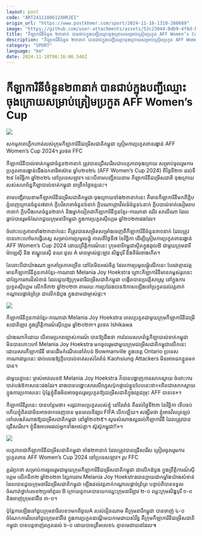 ```yaml
---
layout: post
code: "ART2411180612XHRJEI"
origin_url: "https://www.postkhmer.com/sport/2024-11-18-1310-260689"
image: "https://github.com/user-attachments/assets/53c23044-8db9-4f8d-b639-c51f9721b8e4"
title: "កីឡាការិនី​ចំនួន​ ​២៣​នាក់ បាន​ជាប់​ក្នុង​បញ្ជី​ឈ្មោះ​ចុង​ក្រោយ​សម្រាប់​ត្រៀម​​ប្រកួត AFF Women’s Cup"
description: "​​កីឡាការិនី​ចំនួន​ ​២៣​នាក់ បាន​ជាប់​ក្នុង​បញ្ជី​ឈ្មោះ​ចុង​ក្រោយ​សម្រាប់​ត្រៀម​​ប្រកួត AFF Women’s Cup​"
category: "SPORT"
language: "km"
date: 2024-11-18T06:16:06.546Z
---
```


# កីឡាការិនី​ចំនួន​ ​២៣​នាក់ បាន​ជាប់​ក្នុង​បញ្ជី​ឈ្មោះ​ចុង​ក្រោយ​សម្រាប់​ត្រៀម​​ប្រកួត AFF Women’s Cup

![](https://github.com/user-attachments/assets/c5ae8d7a-45d5-4984-8d3f-62b1d14ae863)

សកម្មភាពហ្វឹកហាត់របស់ក្រុមកីឡាការិនីជម្រើសជាតិកម្ពុជា ត្រៀមការប្រកួតពានរង្វាន់ AFF Women’s Cup 2024។ រូបថត FFC

កីឡាការិនី​បាល់​ទាត់​កម្ពុជា​ចំនួន​២៣នាក់​ ត្រូវបានជ្រើស​រើសជា​បេក្ខភាព​ចុង​ក្រោយ សម្រាប់​ចូល​រួមការ​ប្រកួត​ពាន​រង្វាន់​ជើង​ឯក​នារី​​អាស៊ាន ឆ្នាំ​ប២០២៤ (AFF Women’s Cup 2024) ពី​ថ្ងៃ​ទី២៣ ដល់​ទី​២៩ ខែ​វិច្ឆិកា ឆ្នាំ​២០២៤​ នៅ​ប្រទេស​ឡាវ។ នេះ​បើ​តាម​បញ្ជីរាយនាម កីឡាការិនីជម្រើសជាតិ​ ចុងក្រោយ​របស់​សហព័ន្ធ​កីឡាបាល់​ទាត់កម្ពុជា នា​ព្រឹក​ថ្ងៃ​ចន្ទ​នេះ។

តាម​បញ្ជីរាយនាម​កីឡាការិនីជម្រើសជាតិ​កម្ពុជា ចុងក្រោយ​​ទាំង២៣​នាក់​នេះ គឺ​មាន​កីឡាការិនី​មកពី​​ក្លិប​ភ្នំពេញ​ក្រោន​ចំនួន​៧នាក់ ក្លិប​វិសាខា​ចំនួន​៦នាក់ ក្លិបណាហ្គាវើលដ៍​ចំនួន​៤នាក់ ក្លិប​បាល់​ទាត់​សៀម​រាប ៣នាក់ ក្លិប​បឹងកេត​ចំនួន​២នាក់ និងម្នាក់​ទៀត​ជា​កីឡាការិនី​កូនខ្មែរ​-កាណាដា ​ឈីវ សាលីណា ដែល​ធ្លាប់បានរួមចំណែក​ជួយ​ក្រុម​នារី​កម្ពុជា ក្នុងការ​ប្រកួតស៊ីហ្គេម ឆ្នាំ​២០២៣​ផងដែរ។

ចំពោះ​បេក្ខភាព​ទាំង​២៣​នាក់​នេះ គឺ​ត្រូវបាន​សម្រិតសម្រាំង​​ចេញ​ពី​​កីឡាការិនី​ចំនួន​៣០នាក់ ដែល​ត្រូវបាន​កោះហៅមក​ធ្វើតេស្ត សម្រាប់​ការ​ប្រមូលផ្តុំ កាលពី​ថ្ងៃទី​៧ ខែវិច្ឆិកា ដើម្បី​ត្រៀម​ការ​ប្រកួតពាន​រង្វាន់ AFF Women’s Cup 2024​ ដោយ​ព្រឹត្តិការណ៍​នេះ ​ក្រុម​នារី​កម្ពុជា ​ស្ថិត​ក្នុង​​ពូល​B ជា​មួយ​ក្រុម​នារី​ម៉ាឡេស៊ី និង ឥណ្ឌូនេស៊ី ខណៈ​ពូល A ​មាន​ម្ចាស់​ផ្ទះ​ឡាវ សិង្ហបុរី និង​​ទីម័រ​​ខាង​កើត។

តែទោះបីជា​យ៉ាង​ណា អ្នក​គាំ​ទ្រ​ភាគ​ច្រើន នៅតែមិនអស់​ចិត្ត ដែល​ការ​ប្រមូល​ផ្តុំលើក​​នេះ បែរជា​គ្មាន​វត្តមាន​កីឡាការិនី​កូន​កាត់​ខ្មែរ-កាណាដា Melania Joy Hoekstra ព្រោះ​កីឡាការិនី​មានកម្ពស់​រូបនេះ ជា​ខ្សែ​ការពារ​ដ៏សំខាន់ ដែល​​ជួយ​ឱ្យក្រុម​នារី​ជម្រើសជាតិ​កម្ពុជា បង្កើតបាន​ប្រវត្តិ​​សាស្រ្ត នៅ​ក្នុង​ការ​ប្រកួត​ស៊ីហ្គេម លើក​ទី​៣២ ឆ្នាំ​២០២៣ តាម​រយៈការ​ប្រជែង​បានឱកាស​ឡើង​ទៅ​ប្រកួត​ដល់​វគ្គ​ពាក់កណ្តាល​ផ្តាច់​ព្រ័ត្រ ជា​លើកដំបូង ក្នុង​នាមជា​ម្ចាស់​ផ្ទះ។

![](https://github.com/user-attachments/assets/db6fc40d-c4b7-4ca5-b553-3d993fb017c5)

កីឡាការិនីកូនកាត់ខ្មែរ-កាណាដា Melania Joy Hoekstra ពេលប្រកួតជាមួយក្រុមកីឡាការិនីជម្រើសជាតិឡាវ ក្នុងព្រឹត្តិការណ៍ស៊ីហ្គេម ឆ្នាំ២០២៣។ រូបថត Ishikawa

យ៉ាង​ណា​ក៏​ដោយ បើ​តាមប្រភព​ច្បាស់ការណ៍ បាន​ឱ្យ​ដឹង​ថា ការ​ដែល​សហព័ន្ធកីឡាបាល់​ទាត់​កម្ពុជា មិនបាន​កោះហៅ​ Melania Joy Hoekstra មក​ចូលរួមជាមួយ​ក្រុមជម្រើសជាតិ​កម្ពុជា​លើកនេះ ដោយសារ​កីឡាការិនី ​មាន​ដើម​កំណើត​នៅតំបន់ Bowmanville ក្នុង​ខេត្ត Ontario ប្រទេស​កាណាដា​រូបនេះ ជាប់​លេង​ឱ្យ​​ក្លិបបាល់​ទាត់​​របស់តៃវ៉ាន់ Kaohsiung Attackers មិនអាច​ដក​ខ្លួនមក​បាន។

ជាមួយគ្នានេះ ម្ចាស់អាវ​លេខ​៥ Melania Joy Hoekstra ក៏បាន​បង្ហាញ​ការសោក​ស្តាយ ចំពោះ​ការ​បាត់បង់ឱកាស​នេះ​ផងដែរ។ នាងបាន​​បង្ហោះ​សារ​លើ​ហ្វេសប៊ុក​ផ្ទាល់​ខ្លួនបែប​នេះ​ថា៖​ «ពិត​ជាសោក​ស្តាយ​ក្នុង​ការប្រកាស​នេះ ប៉ុន្តែ​​ខ្ញុំ​នឹង​មិន​អាច​ចូល​រួម​​ប្រកួត​​ឱ្យ​​​ជម្រើស​ជាតិ​ក្នុង​វគ្គ​ជម្រុះ AFF បាន​ទេ»។

កីឡាការិនី​រូបនេះ បានបន្ថែម​ថា៖ ​«រដូវ​កាលប្រកួត​​របស់​ខ្ញុំ ​នៅ​តៃវ៉ាន់ គឺ​​​ដល់​ថ្ងៃ​ទី​២៣ ខែ​វិច្ឆិកា ទើប​ចប់​ ហើយ​ខ្ញុំ​ពិត​ជា​មិន​អាច​ចាក​ចេញ​បាន ​មុន​ពេល​​ទីផ្សារ FIFA បើក​ឡើយ។ សង្ឃឹម​ថា ខ្ញុំ​​អាច​វិល​​ត្រឡប់​ទៅលេង​​តំណាងឱ្យ​​ជម្រើស​​ជាតិ​កម្ពុជា ​នៅ​ឆ្នាំ​២០២៥។ សូម​សំណាង​ល្អ​​ដល់​កីឡាការិនី ដែល​​ត្រូវ​បាន​ជ្រើស​រើស។ ខ្ញុំ​នឹង​​អបអរ​ដល់​អ្នក​ទាំង​អស់​គ្នា។ ស៊ូ​ស៊ូ​កម្ពុជា!!»។

![](https://github.com/user-attachments/assets/7d133254-2041-4a8e-bd58-b365554edc4d)

បេក្ខភាពជាកីឡាការិនីជម្រើសជាតិកម្ពុជា ទាំង២៣នាក់ ដែលត្រូវបានជ្រើសរើស ត្រៀមចូលរួមការប្រកួតពាន AFF Women’s Cup 2024 នៅប្រទេសឡាវ។ រូប FFC

គួរ​រំឭក​ថា សម្រាប់ការ​ចូលរួមជាមួយក្រុម​កីឡាការិនីជម្រើសជាតិ​កម្ពុជា ជា​លើកដំបូង ក្នុង​ព្រឹត្តិការណ៍​ស៊ីហ្គេម លើក​ទី​៣២ ឆ្នាំ​២០២៣ ខ្សែ​ការពារ​ Melania Joy Hoekstra ​បាន​ក្លាយ​​ជា​កម្លាំង​​យ៉ាង​​សំខាន់ ដែល​​បាន​ជួយ​ក្រុម​នារី​ជម្រើស​ជាតិ​កម្ពុជា ឡើងដល់​​វគ្គ​ពាក់​កណ្តាល​ផ្តាច់​​ព្រ័ត្រ បន្ទាប់ពីបាន​ទទួលចំណាត់​ថ្នាក់លេខ​២​ប្រចាំពូល​ B ក្រោយ​ពួកគេ​បាន​យក​ឈ្នះ​​​ក្រុមនារី​ឡាវ ២-០ ឈ្នះ​ក្រុម​សិង្ហបុរី ១-០ និង​ចាញ់ក្រុមនារី​​​ថៃ ៣-០។

ប៉ុន្តែ​​ការ​ឡើង​ទៅជួប​ក្រុមនារី​លេខ​១មកពីពូល​A ​របស់​​វៀតណាម គឺ​ក្រុម​នារី​កម្ពុជា បានចាញ់ ៤-០ ចំណែក​ការ​វិល​ទៅជួប​ក្រុមនារី​ថៃ ក្នុងការ​ប្រកួតដណ្តើម​យក​មេដាយ​សំរឹទ្ធ គឺ​ក្រុម​កីឡាការិនី​ជម្រើសជាតិ​កម្ពុជា បាន​បន្តចាញ់​រហូត​ដល់ ៦-០ ដោយបាន​ត្រឹម​លេខ​៤ គ្មាន​មេដាយ​ដដែល៕